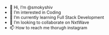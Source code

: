 - 👋 Hi, I’m @smokyshiv
- 👀 I’m interested in Coding
- 🌱 I’m currently learning Full Stack Development
- 💞️ I’m looking to collaborate on NxtWave
- 📫 How to reach me thorugh instagram

<!---
smokyshiv/smokyshiv is a ✨ special ✨ repository because its `README.md` (this file) appears on your GitHub profile.
You can click the Preview link to take a look at your changes.
--->
